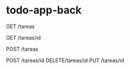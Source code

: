 # todo-app-back

GET /tareas

GET /tareas/id

POST /tareas

POST /tareas/id
DELETE/tareas/id
PUT /tareas/id